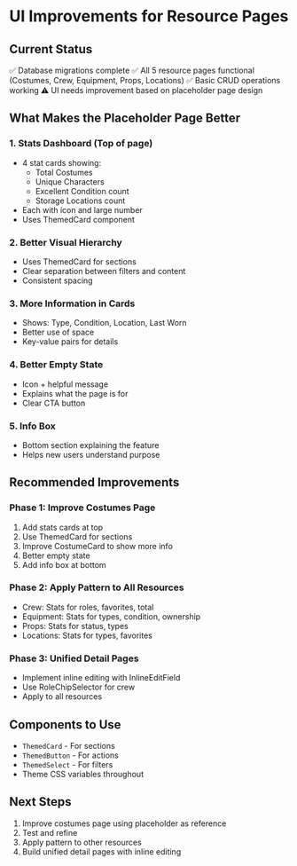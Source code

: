 # UI Improvements for Resource Pages

## Current Status
✅ Database migrations complete
✅ All 5 resource pages functional (Costumes, Crew, Equipment, Props, Locations)
✅ Basic CRUD operations working
⚠️ UI needs improvement based on placeholder page design

## What Makes the Placeholder Page Better

### 1. **Stats Dashboard** (Top of page)
- 4 stat cards showing:
  - Total Costumes
  - Unique Characters
  - Excellent Condition count
  - Storage Locations count
- Each with icon and large number
- Uses ThemedCard component

### 2. **Better Visual Hierarchy**
- Uses ThemedCard for sections
- Clear separation between filters and content
- Consistent spacing

### 3. **More Information in Cards**
- Shows: Type, Condition, Location, Last Worn
- Better use of space
- Key-value pairs for details

### 4. **Better Empty State**
- Icon + helpful message
- Explains what the page is for
- Clear CTA button

### 5. **Info Box**
- Bottom section explaining the feature
- Helps new users understand purpose

## Recommended Improvements

### Phase 1: Improve Costumes Page
1. Add stats cards at top
2. Use ThemedCard for sections
3. Improve CostumeCard to show more info
4. Better empty state
5. Add info box at bottom

### Phase 2: Apply Pattern to All Resources
- Crew: Stats for roles, favorites, total
- Equipment: Stats for types, condition, ownership
- Props: Stats for status, types
- Locations: Stats for types, favorites

### Phase 3: Unified Detail Pages
- Implement inline editing with InlineEditField
- Use RoleChipSelector for crew
- Apply to all resources

## Components to Use
- `ThemedCard` - For sections
- `ThemedButton` - For actions
- `ThemedSelect` - For filters
- Theme CSS variables throughout

## Next Steps
1. Improve costumes page using placeholder as reference
2. Test and refine
3. Apply pattern to other resources
4. Build unified detail pages with inline editing
